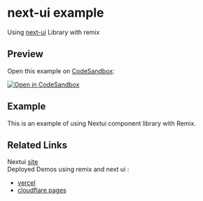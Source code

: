 # next-ui example

Using [next-ui](https://nextui.org/) Library with remix

## Preview

Open this example on [CodeSandbox](https://codesandbox.com):


[![Open in CodeSandbox](https://codesandbox.io/static/img/play-codesandbox.svg)](https://codesandbox.io/s/github/remix-run/remix/tree/main/examples/next-ui)

## Example

This is an example of using Nextui component library with Remix.

## Related Links

Nextui [site](https://nextui.org/)  
Deployed Demos using remix and next ui : 
- [vercel](https://remix-nextui.vercel.app/)
- [cloudflare pages](https://remix-cf.pages.dev/)

